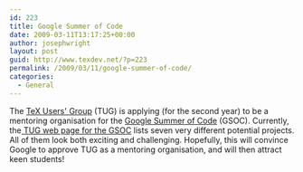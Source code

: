 ```yaml
---
id: 223
title: Google Summer of Code
date: 2009-03-11T13:17:25+00:00
author: josephwright
layout: post
guid: http://www.texdev.net/?p=223
permalink: /2009/03/11/google-summer-of-code/
categories:
  - General
---
```

The <a title="The TeX Users' Group" href="http://www.tug.org/">TeX Users' Group</a> (TUG) is applying (for the second year) to be a mentoring organisation for the <a title="Google Summer of Code" href="http://code.google.com/soc/">Google Summer of Code</a> (GSOC). Currently, the<a title="TUG Summer of Code page" href="http://www.tug.org/gsoc/"> TUG web page for the GSOC</a> lists seven very different potential projects.  All of them look both exciting and challenging.  Hopefully, this will convince Google to approve TUG as a mentoring organisation, and will then attract keen students!